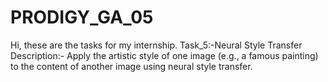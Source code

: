 # PRODIGY_GA_05

Hi, these are the tasks for my internship.
Task_5:-Neural Style Transfer
Description:- Apply the artistic style of one image (e.g., a famous painting) to the content of another image using neural style transfer.
